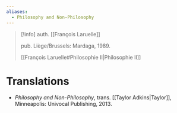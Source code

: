 ```yaml
---
aliases:
  - Philosophy and Non-Philosophy
---
```

>[!info]
>auth. [[François Laruelle]]
>
>pub. Liège/Brussels: Mardaga, 1989.
>
>[[François Laruelle#Philosophie II|Philosophie II]]

# Translations

* _Philosophy and Non-Philosophy_, trans. [[Taylor Adkins|Taylor]], Minneapolis: Univocal Publishing, 2013.